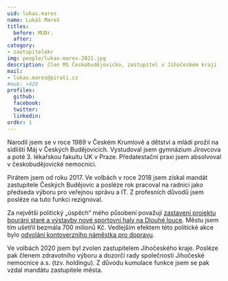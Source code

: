 ```yaml
---
uid: lukas.mares
name: Lukáš Mareš
titles:
  before: MUDr.
  after:
category:
- zastupitelekr
img: people/lukas-mares-2021.jpg
description: člen MS Českobudějovicko, zastupitel v Jihočeském kraji
mail:
- lukas.mares@pirati.cz
#mob: +420
profiles:
  github:
  facebook:				
  twitter:
  linkedin:
ordkr: 1
---
```

Narodil jsem se v roce 1989 v Českém Krumlově a dětství a mládí prožil na sídlišti Máj v Českých Budějovicích. Vystudoval jsem gymnázium Jírovcova a poté 3. lékařskou fakultu UK v Praze. Předatestační praxi jsem absolvoval v českobudějovické nemocnici.

Pirátem jsem od roku 2017. Ve volbách v roce 2018 jsem získal mandát zastupitele Českých Budějovic a posléze rok pracoval na radnici jako předseda výboru pro veřejnou správu a IT. Z profesních důvodů jsem posléze na tuto funkci rezignoval.

Za největší politický „úspěch“ mého působení považuji [zastavení projektu bourání staré a výstavby nové sportovní haly na Dlouhé louce](https://pirati-web.github.io/cb.pirati.cz/blog/2019/06/26/rozhovor-hala/). Městu jsem tím ušetřil bezmála 700 milionů Kč. Vedlejším efektem této politické akce bylo [odvolání kontoverzního náměstka pro dopravu](https://cb.pirati.cz/blog/2019/03/26/pirati-dotlacili-koalici-k-odvolani-namestka-zodpovedneho-za-vystavbu-nove-haly-v-ceskych-budejovicich/).

Ve volbách 2020 jsem byl zvolen zastupitelem Jihočeského kraje. Posléze pak členem zdravotního výboru a dozorčí rady společnosti Jihočeské nemocnice a.s. (tzv. holdingu). Z důvodu kumulace funkce jsem se pak vzdal mandátu zastupitele města.

